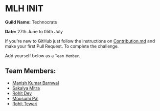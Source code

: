 # MLH INIT 

**Guild Name:** Technocrats

**Date:** 27th June to 05th July

If you're new to GitHub just follow the instructions on [Contribution.md](https://github.com/imanishbarnwal/mlh-init/blob/master/Contribution.md) and make your first Pull Request. To complete the challenge.

Add yourself below as a `Team Member`.

## Team Members:
- [Manish Kumar Barnwal](https://github.com/imanishbarnwal)
- [Sakalya Mitra](https://github.com/Sakalya100)
- [Rohit Dey](https://github.com/Myself-Rohit-Dey)
- [Mousumi Pal](https://github.com/Mousumi2002)
- [Rohit Tewari](https://github.com/rtewari056)